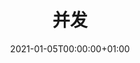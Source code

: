 ---
title: 并发
linktitle: 并发
type: book
date: "2021-01-05T00:00:00+01:00"

# Prev/next pager order (if `docs_section_pager` enabled in `params.toml`)
weight: 5
---